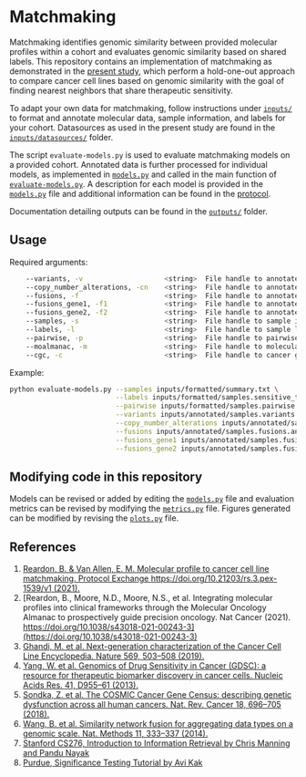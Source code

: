 # Matchmaking
Matchmaking identifies genomic similarity between provided molecular profiles within a cohort and evaluates genomic similarity based on shared labels. This repository contains an implementation of matchmaking as demonstrated in the [present study](https://www.nature.com/articles/s43018-021-00243-3), which perform a hold-one-out approach to compare cancer cell lines based on genomic similarity with the goal of finding nearest neighbors that share therapeutic sensitivity. 

To adapt your own data for matchmaking, follow instructions under [`inputs/`](inputs) to format and annotate molecular data, sample information, and labels for your cohort. Datasources as used in the present study are found in the [`inputs/datasources/`](inputs/datasources) folder.

The script `evaluate-models.py` is used to evaluate matchmaking models on a provided cohort. Annotated data is further processed for individual models, as implemented in [`models.py`](models.py) and called in the main function of [`evaluate-models.py`](evaluate-models.py). A description for each model is provided in the [`models.py`](models.py) file and additional information can be found in the [protocol](https://protocolexchange.researchsquare.com/article/pex-1539).

Documentation detailing outputs can be found in the [`outputs/`](outputs) folder.

## Usage
Required arguments:
```bash
    --variants, -v                    <string>  File handle to annotated somatic variants
    --copy_number_alterations, -cn    <string>  File handle to annotated copy number copy_number_alterations
    --fusions, -f                     <string>  File handle to annotated fusions
    --fusions_gene1, -f1              <string>  File handle to annotated fusions, focusing on gene1
    --fusions_gene2, -f2              <string>  File handle to annotated fusions, focusing on gene2
    --samples, -s                     <string>  File handle to sample information and which samples to use
    --labels, -l                      <string>  File handle to sample labels
    --pairwise, -p                    <string>  File handle to pairwise comparisons of sample labels
    --moalmanac, -m                   <string>  File handle to molecular oncology almanac json
    --cgc, -c                         <string>  File handle to cancer gene census                   
```

Example:
```bash
python evaluate-models.py --samples inputs/formatted/summary.txt \
                          --labels inputs/formatted/samples.sensitive_therapies.txt \
                          --pairwise inputs/formatted/samples.pairwise.txt \
                          --variants inputs/annotated/samples.variants.annotated.txt \
                          --copy_number_alterations inputs/annotated/samples.copy_numbers.annotated.txt \
                          --fusions inputs/annotated/samples.fusions.annotated.txt \
                          --fusions_gene1 inputs/annotated/samples.fusions.annotated.gene1.txt \
                          --fusions_gene2 inputs/annotated/samples.fusions.annotated.gene2.txt 
```

## Modifying code in this repository
Models can be revised or added by editing the [`models.py`](models.py) file and evaluation metrics can be revised by modifying the [`metrics.py`](metrics.py) file. Figures generated can be modified by revising the [`plots.py`](plots.py) file.

## References
1. [Reardon, B. & Van Allen, E. M. Molecular profile to cancer cell line matchmaking. Protocol Exchange https://doi.org/10.21203/rs.3.pex-1539/v1 (2021).](https://protocolexchange.researchsquare.com/article/pex-1539/v1?redirect=/article/pex-1539)
2. [Reardon, B., Moore, N.D., Moore, N.S., et al. Integrating molecular profiles into clinical frameworks through the Molecular Oncology Almanac to prospectively guide precision oncology. Nat Cancer (2021). https://doi.org/10.1038/s43018-021-00243-3](https://doi.org/10.1038/s43018-021-00243-3)
3. [Ghandi, M. et al. Next-generation characterization of the Cancer Cell Line Encyclopedia. Nature 569, 503–508 (2019).](https://www.nature.com/articles/s41586-019-1186-3)
4. [Yang, W. et al. Genomics of Drug Sensitivity in Cancer (GDSC): a resource for therapeutic biomarker discovery in cancer cells. Nucleic Acids Res. 41, D955–61 (2013).](https://academic.oup.com/nar/article/41/D1/D955/1059448)
5. [Sondka, Z. et al. The COSMIC Cancer Gene Census: describing genetic dysfunction across all human cancers. Nat. Rev. Cancer 18, 696–705 (2018).](https://www.nature.com/articles/s41568-018-0060-1)
6. [Wang, B. et al. Similarity network fusion for aggregating data types on a genomic scale. Nat. Methods 11, 333–337 (2014).](https://www.nature.com/articles/nmeth.2810)
7. [Stanford CS276, Introduction to Information Retrieval by Chris Manning and Pandu Nayak](https://web.stanford.edu/class/cs276/handouts/EvaluationNew-handout-1-per.pdf)
8. [Purdue, Significance Testing Tutorial by Avi Kak](https://engineering.purdue.edu/kak/SignificanceTesting.pdf)
